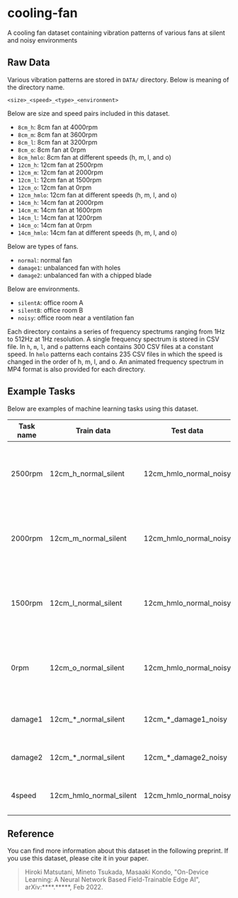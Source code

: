# cooling-fan
A cooling fan dataset containing vibration patterns of various fans at silent and noisy environments
## Raw Data
Various vibration patterns are stored in `DATA/` directory. Below is meaning of the directory name.
~~~
<size>_<speed>_<type>_<environment>
~~~
Below are size and speed pairs included in this dataset.
- `8cm_h`: 8cm fan at 4000rpm
- `8cm_m`: 8cm fan at 3600rpm
- `8cm_l`: 8cm fan at 3200rpm
- `8cm_o`: 8cm fan at 0rpm
- `8cm_hmlo`: 8cm fan at different speeds (h, m, l, and o)
- `12cm_h`: 12cm fan at 2500rpm
- `12cm_m`: 12cm fan at 2000rpm
- `12cm_l`: 12cm fan at 1500rpm
- `12cm_o`: 12cm fan at 0rpm
- `12cm_hmlo`: 12cm fan at different speeds (h, m, l, and o)
- `14cm_h`: 14cm fan at 2000rpm
- `14cm_m`: 14cm fan at 1600rpm
- `14cm_l`: 14cm fan at 1200rpm
- `14cm_o`: 14cm fan at 0rpm
- `14cm_hmlo`: 14cm fan at different speeds (h, m, l, and o)

Below are types of fans.
- `normal`: normal fan
- `damage1`: unbalanced fan with holes
- `damage2`: unbalanced fan with a chipped blade

Below are environments.
- `silentA`: office room A
- `silentB`: office room B
- `noisy`: office room near a ventilation fan

Each directory contains a series of frequency spectrums ranging from 1Hz to 512Hz at 1Hz resolution. A single frequency spectrum is stored in CSV file. In `h`, `m`, `l`, and `o` patterns each contains 300 CSV files at a constant speed. In `hmlo` patterns each contains 235 CSV files in which the speed is changed in the order of h, m, l, and o. An animated frequency spectrum in MP4 format is also provided for each directory.

## Example Tasks
Below are examples of machine learning tasks using this dataset.

| Task name | Train data | Test data | Description |
| ---- | ---- | ---- | ---- |
| 2500rpm | 12cm_h_normal_silent | 12cm_hmlo_normal_noisy | To detect different fan speeds other than 2500rpm at noisy environment |
| 2000rpm | 12cm_m_normal_silent | 12cm_hmlo_normal_noisy | To detect different fan speeds other than 2000rpm at noisy environment |
| 1500rpm | 12cm_l_normal_silent | 12cm_hmlo_normal_noisy | To detect different fan speeds other than 1500rpm at noisy environment |
| 0rpm    | 12cm_o_normal_silent | 12cm_hmlo_normal_noisy | To detect different fan speeds other than 0rpm at noisy environment |
| damage1 | 12cm_\*_normal_silent | 12cm_\*_damage1_noisy | To detect damaged fan at noisy environment |
| damage2 | 12cm_\*_normal_silent | 12cm_\*_damage2_noisy | To detect damaged fan at noisy environment |
| 4speed | 12cm_hmlo_normal_silent | 12cm_hmlo_normal_noisy | To classify four speeds at noisy environment |

## Reference
You can find more information about this dataset in the following preprint. If you use this dataset, please cite it in your paper.
> Hiroki Matsutani, Mineto Tsukada, Masaaki Kondo, "On-Device Learning: A Neural Network Based Field-Trainable Edge AI", 	arXiv:\*\*\*\*.\*\*\*\*\*, Feb 2022.
